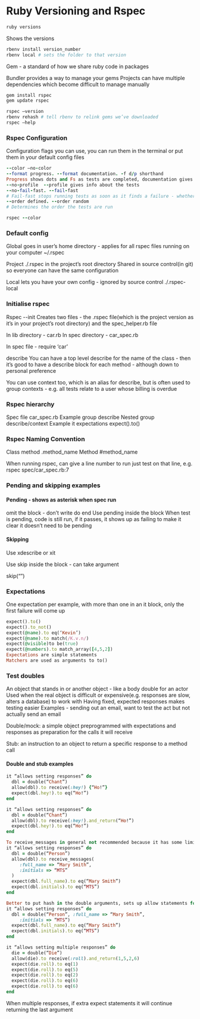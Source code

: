 # Ruby Versioning and Rspec

```ruby
ruby versions
```
Shows the versions 

```ruby
rbenv install version_number
rbenv local # sets the folder to that version
```

Gem - a standard of how we share ruby code in packages

Bundler provides a way to manage your gems
Projects can have multiple dependencies which become difficult to manage manually

```ruby
gem install rspec
gem update rspec

rspec —version
rbenv rehash # tell rbenv to relink gems we’ve downloaded
rspec —help
```
   
### Rspec Configuration

Configuration flags you can use, you can run them in the terminal or put them in your default config files

```ruby
--color —no-color
--format progress. --format documentation. -f d/p shorthand
Progress shows dots and Fs as tests are completed, documentation gives a list of all the test names
--no-profile  --profile	gives info about the tests
--no-fail-fast. --fail-fast 
# Fail-fast stops running tests as soon as it finds a failure - whether it reports failures as soon as it encounters them or wait until end to display all
--order defined. --order random
# Determines the order the tests are run

rspec --color
```



### Default config

Global 
goes in user’s home directory - applies for all rspec files running on your computer
~/.rspec

Project
./.rspec in the project’s root directory
Shared in source control(in git) so everyone can have the same configuration

Local lets you have your own config - ignored by source control
./.rspec-local 

### Initialise rspec

Rspec --init
Creates two files - the .rspec file(which is the project version as it’s in your project’s root directory) and the spec_helper.rb file

In lib directory -  car.rb
In spec directory - car_spec.rb

In spec file - require ‘car’

describe
You can have a top level describe for the name of the class - then it’s good to have a describe block for each method - although down to personal preference

You can use context too, which is an alias for describe, but is often used to group contexts - e.g. all tests relate to a user whose billing is overdue

### Rspec hierarchy

Spec file		car_spec.rb
  Example group	describe
    Nested group	  describe/context
      Example		    it
	expectations	      expect().to()

### Rspec Naming Convention

Class method .method_name
Method #method_name

When running rspec, can give a line number to run just test on that line, e.g.
rspec spec/car_spec.rb:7

### Pending and skipping examples
#### Pending - shows as asterisk when spec run

omit the block - don’t write do end
Use pending inside the block
When test is pending, code is still run, if it passes, it shows up as failing to make it clear it doesn’t need to be pending

#### Skipping

Use xdescribe or xit

Use skip inside the block - can take argument

skip(“”)


### Expectations

One expectation per example, with more than one in an it block, only the first failure will come up
```ruby
expect().to()
expect().to_not()
expect(@name).to eq(‘Kevin’)
expect(@name).to match(/K.v.n/)
expect(@visible)to be(true)
expect(@numbers).to match_array([4,5,2])
Expectations are simple statements
Matchers are used as arguments to to()
```

### Test doubles

An object that stands in or another object - like a body double for an actor
Used when the real object is difficult or expensive(e.g. responses are slow, alters a database) to work with
Having fixed, expected responses makes testing easier
Examples - sending out an email, want to test the act but not actually send an email

Double/mock: a simple object preprogrammed with expectations and responses as preparation for the calls it will receive

Stub: an instruction to an object to return a specific response to a method call

#### Double and stub examples

```ruby
it “allows setting responses” do
  dbl = double(“Chant”)
  allow(dbl).to receive(:hey!) {“Ho!”}
  expect(dbl.hey!).to eq(“Ho!”)
end

it “allows setting responses” do
  dbl = double(“Chant”)
  allow(dbl).to receive(:hey!).and_return(“Ho!”)
  expect(dbl.hey!).to eq(“Ho!”)
end

To receive_messages in general not recommended because it has some limitations
it “allows setting responses” do
  dbl = double(“Person”)
  allow(dbl).to receive_messages(
     :full_name => “Mary Smith”,
     :initials => “MTS”
  )
  expect(dbl.full_name).to eq(“Mary Smith”)
  expect(dbl.initials).to eq(“MTS”)
end

Better to put hash in the double arguments, sets up allow statements for you for each hash key
it “allows setting responses” do
  dbl = double(“Person”, :full_name => “Mary Smith”,
     :initials => “MTS”)
  expect(dbl.full_name).to eq(“Mary Smith”)
  expect(dbl.initials).to eq(“MTS”)
end

it “allows setting multiple responses” do
  die = double(“Die”)
  allow(die).to receive(:roll).and_return(1,5,2,6)
  expect(die.roll).to eq(1)
  expect(die.roll).to eq(5)
  expect(die.roll).to eq(2)
  expect(die.roll).to eq(6)
  expect(die.roll).to eq(6)
end
```

When multiple responses, if extra expect statements it will continue returning the last argument
